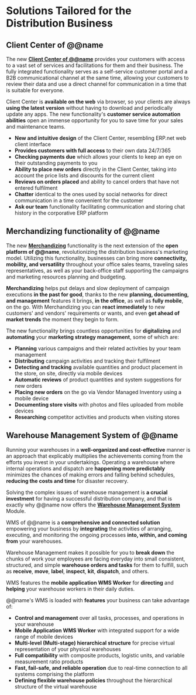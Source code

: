 # Solutions Tailored for the Distribution Business

## Client Center of @@name

The new **[Client Center of @@name](~/features/crm/client-center.md)** provides your customers with access to a vast set of services and facilitations for them and their business. 
The fully integrated functionality serves as a self-service customer portal and a B2B communicational channel at the same time, allowing your customers to review their data and use a direct channel for communication in a time that is suitable for everyone.  

Client Center is **available on the web** via browser, so your clients are always **using the latest version** without having to download and periodically update any apps. 
The new functionality's **customer service automation abilities** open an immense opportunity for you to save time for your sales and maintenance teams.  

* **New and intuitive design** of the Client Center, resembling ERP.net web client interface
* **Provides customers with full access** to their own data 24/7/365
* **Checking payments due** which allows your clients to keep an eye on their outstanding payments to you
* **Ability to place new orders** directly in the Client Center, taking into account the price lists and discounts for the current client
* **Reviews on orders placed** and ability to cancel orders that have not entered fulfilment
* **Chatter** identical to the ones used by social networks for direct communication in a time convenient for the customer
* **Ask our team** functionality facilitating communication and storing chat history in the corporative ERP platform

## Merchandizing functionality of @@name

The new **[Merchandizing](~/features/crm/merchandising.md)** functionality is the next extension of the **open platform of @@name**, revolutionizing the distribution business's marketing model. 
Utilizing this functionality, businesses can bring more **connectivity, mobility, and versatility** throughout your office sales teams, traveling sales representatives, as well as your back-office staff supporting the campaigns and marketing resources planning and budgeting.  

**Merchandizing** helps put delays and slow deployment of campaign executions **in the past for good**, thanks to the new **planning, documenting, and management** features it brings, **in the office**, as well as **fully mobile**, on the go. 
With Merchandizing you can **react immediately** to new customers' and vendors' requirements or wants, and even **get ahead of market trends** the moment they begin to form.  

The new functionality brings countless opportunities for **digitalizing** and **automating** your **marketing strategy management**, some of which are:

* **Planning** various campaigns and their related activities by your team management 
* **Distributing** campaign activities and tracking their fulfilment 
* **Detecting and tracking** available quantities and product placement in the store, on site, directly via mobile devices 
* **Automatic reviews** of product quantities and system suggestions for new orders 
* **Placing new orders** on the go via Vendor Managed Inventory using a mobile device
* **Documenting store visits** with photos and files uploaded from mobile devices
* **Researching** competitor activities and products when visiting stores

## Warehouse Management System of @@name

Running your warehouses in a **well-organized and cost-effective** manner is an approach that explicably multiplies the achievements coming from the efforts you invest in your undertakings. 
Operating a warehouse where internal operations and dispatch are **happening more predictably** minimizes the chances of making errors and falling behind schedules, **reducing the costs and time** for disaster recovery.  

Solving the complex issues of warehouse management is **a crucial investment** for having a successful distribution company, and that is exactly why @@name now offers the **[Warehouse Management System](~/features/logistics/warehouse-management.md)** Module. 

WMS of @@name is a **comprehensive and connected solution** empowering your business by **integrating** the activities of arranging, executing, and monitoring the ongoing processes **into, within, and coming from** your warehouses.  

Warehouse Management makes it possible for you to **break down** the chunks of work your employees are facing everyday into small consistent, structured, and simple **warehouse orders and tasks** for them to fulfill, such as **receive**, **move**, **label**, **inspect**, **kit**, **dispatch**, and others.  

WMS features the **mobile application WMS Worker** for **directing** and **helping** your warehouse workers in their daily duties.  

@@name's WMS is loaded with **features** your business can take advantage of: 

* **Control and management** over all tasks, processes, and operations in your warehouse
* **Mobile Application WMS Worker** with integrated support for a wide range of mobile devices
* **Multi-level (Multi-stage) hierarchical structure** for precise virtual representation of your physical warehouses
* **Full compatibility** with composite products, logistic units, and variable measurement ratio products
* **Fast, fail-safe, and reliable operation** due to real-time connection to all systems comprising the platform
* **Defining flexible warehouse policies** throughout the hierarchical structure of the virtual warehouse
